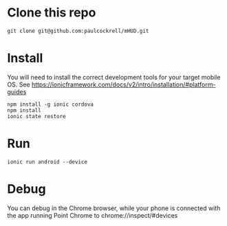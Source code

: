 # Clone this repo
```
git clone git@github.com:paulcockrell/mHUD.git
```

# Install
You will need to install the correct development tools for your target mobile OS.
See https://ionicframework.com/docs/v2/intro/installation/#platform-guides
```
npm install -g ionic cordova
npm install
ionic state restore
```

# Run
```
ionic run android --device
```

# Debug
You can debug in the Chrome browser, while your phone is connected with the app running
Point Chrome to chrome://inspect/#devices

